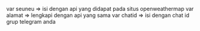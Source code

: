 var seuneu => isi dengan api yang didapat pada situs openweathermap
var alamat => lengkapi dengan api yang sama
var chatid => isi dengan chat id grup telegram anda

